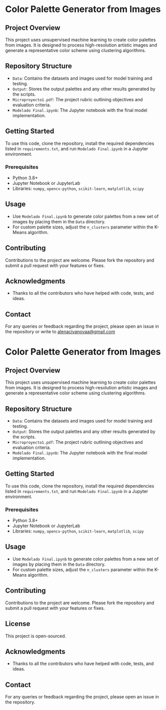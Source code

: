 # Color Palette Generator from Images

## Project Overview
This project uses unsupervised machine learning to create color palettes from images. It is designed to process high-resolution artistic images and generate a representative color scheme using clustering algorithms.

## Repository Structure
- `Data`: Contains the datasets and images used for model training and testing.
- `Output`: Stores the output palettes and any other results generated by the scripts.
- `Microproyecto1.pdf`: The project rubric outlining objectives and evaluation criteria.
- `Modelado Final.ipynb`: The Jupyter notebook with the final model implementation.

## Getting Started
To use this code, clone the repository, install the required dependencies listed in `requirements.txt`, and run `Modelado Final.ipynb` in a Jupyter environment.

### Prerequisites
- Python 3.8+
- Jupyter Notebook or JupyterLab
- Libraries: `numpy`, `opencv-python`, `scikit-learn`, `matplotlib`, `scipy`

## Usage
- Use `Modelado Final.ipynb` to generate color palettes from a new set of images by placing them in the `Data` directory.
- For custom palette sizes, adjust the `n_clusters` parameter within the K-Means algorithm.

## Contributing
Contributions to the project are welcome. Please fork the repository and submit a pull request with your features or fixes.


## Acknowledgments
- Thanks to all the contributors who have helped with code, tests, and ideas.

## Contact
For any queries or feedback regarding the project, please open an issue in the repository or write to alenacivanovaa@gmail.com

# Color Palette Generator from Images

## Project Overview
This project uses unsupervised machine learning to create color palettes from images. It is designed to process high-resolution artistic images and generate a representative color scheme using clustering algorithms.

## Repository Structure
- `Data`: Contains the datasets and images used for model training and testing.
- `Output`: Stores the output palettes and any other results generated by the scripts.
- `Microproyecto1.pdf`: The project rubric outlining objectives and evaluation criteria.
- `Modelado Final.ipynb`: The Jupyter notebook with the final model implementation.

## Getting Started
To use this code, clone the repository, install the required dependencies listed in `requirements.txt`, and run `Modelado Final.ipynb` in a Jupyter environment.

### Prerequisites
- Python 3.8+
- Jupyter Notebook or JupyterLab
- Libraries: `numpy`, `opencv-python`, `scikit-learn`, `matplotlib`, `scipy`

## Usage
- Use `Modelado Final.ipynb` to generate color palettes from a new set of images by placing them in the `Data` directory.
- For custom palette sizes, adjust the `n_clusters` parameter within the K-Means algorithm.

## Contributing
Contributions to the project are welcome. Please fork the repository and submit a pull request with your features or fixes.

## License
This project is open-sourced.

## Acknowledgments
- Thanks to all the contributors who have helped with code, tests, and ideas.

## Contact
For any queries or feedback regarding the project, please open an issue in the repository.

